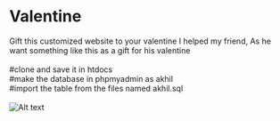 # Valentine
Gift this customized website to your valentine I helped my friend, As he want something like this as a gift for his valentine<br/><br/>
#clone and save it in htdocs <br/>
#make the database in phpmyadmin as akhil <br/>
#import the table from the files named akhil.sql<br/><br/>
![Alt text](https://github.com/Beingyourself-shrey/Valentine/edit/master/images/screenshot.png)<br/>
